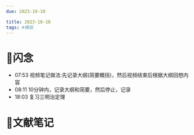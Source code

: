 ```yaml
---
due: 2023-10-10 

title: 2023-10-10
tags: #模版
---
```


# 📖闪念

- 07:53 视频笔记做法:先记录大纲(简要概括)，然后视频结束后根据大纲回想内容
- 08:11 10分钟内，记录大纲和简要，然后停止，记录
- 18:03 复习三明治定理





# 📒文献笔记






